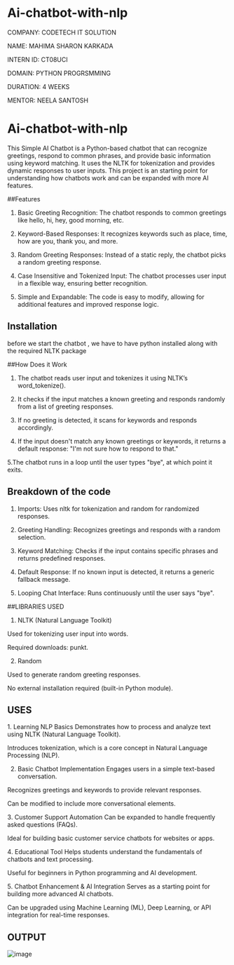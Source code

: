 # Ai-chatbot-with-nlp
COMPANY: CODETECH IT SOLUTION

NAME: MAHIMA SHARON KARKADA

INTERN ID: CT08UCI

DOMAIN: PYTHON PROGRSMMING

DURATION: 4 WEEKS

MENTOR: NEELA SANTOSH

# Ai-chatbot-with-nlp
This Simple AI Chatbot is a Python-based chatbot that can recognize greetings, respond to common phrases, and provide basic information using keyword matching. It uses the NLTK for tokenization and provides dynamic responses to user inputs. This project is an starting point for understanding how chatbots work and can be expanded with more  AI features.

##Features
1. Basic Greeting Recognition: The chatbot responds to common greetings like hello, hi, hey, good morning, etc.

2. Keyword-Based Responses: It recognizes keywords such as place, time, how are you, thank you, and more.

3. Random Greeting Responses: Instead of a static reply, the chatbot picks a random greeting response.

4. Case Insensitive and Tokenized Input: The chatbot processes user input in a flexible way, ensuring better recognition.

5. Simple and Expandable: The code is easy to modify, allowing for additional features and improved response logic.

## Installation
before we start the chatbot , we have to have python installed along with the required NLTK package

##How Does it Work
1. The chatbot reads user input and tokenizes it using NLTK’s word_tokenize().

2. It checks if the input matches a known greeting and responds randomly from a list of greeting responses.

3. If no greeting is detected, it scans for keywords and responds accordingly.

4. If the input doesn't match any known greetings or keywords, it returns a default response: "I'm not sure how to respond to that."

5.The chatbot runs in a loop until the user types "bye", at which point it exits.

## Breakdown of the code
1. Imports: Uses nltk for tokenization and random for randomized responses.

2. Greeting Handling: Recognizes greetings and responds with a random selection.

3. Keyword Matching: Checks if the input contains specific phrases and returns predefined responses.

4. Default Response: If no known input is detected, it returns a generic fallback message.

5. Looping Chat Interface: Runs continuously until the user says "bye".

##LIBRARIES USED
1. NLTK (Natural Language Toolkit)

Used for tokenizing user input into words.

Required downloads: punkt.

2. Random

Used to generate random greeting responses.

No external installation required (built-in Python module).

## USES 
1️. Learning NLP Basics
Demonstrates how to process and analyze text using NLTK (Natural Language Toolkit).

Introduces tokenization, which is a core concept in Natural Language Processing (NLP).

2. Basic Chatbot Implementation
Engages users in a simple text-based conversation.

Recognizes greetings and keywords to provide relevant responses.

Can be modified to include more conversational elements.

3️. Customer Support Automation
Can be expanded to handle frequently asked questions (FAQs).

Ideal for building basic customer service chatbots for websites or apps.

4️. Educational Tool
Helps students understand the fundamentals of chatbots and text processing.

Useful for beginners in Python programming and AI development.

5️. Chatbot Enhancement & AI Integration
Serves as a starting point for building more advanced AI chatbots.

Can be upgraded using Machine Learning (ML), Deep Learning, or API integration for real-time responses.

## OUTPUT
![image](https://github.com/user-attachments/assets/622ac203-854a-41d8-bb06-3c8a87022928)

